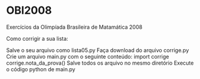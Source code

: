 # OBI2008
Exercícios da Olimpíada Brasileira de Matamática 2008

Como corrigir a sua lista:

Salve o seu arquivo como lista05.py
Faça download do arquivo corrige.py
Crie um arquivo main.py com o seguinte conteúdo:
import corrige
corrige.nota_da_prova()
Salve todos os arquivo no mesmo diretório
Execute o código python de main.py
